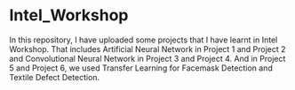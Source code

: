 # Intel_Workshop
In this repository, I have uploaded some projects that I have learnt in Intel Workshop.
That includes Artificial Neural Network in Project 1 and Project 2 and Convolutional Neural Network in Project 3 and Project 4.
And in Project 5 and Project 6, we used Transfer Learning for Facemask Detection and Textile Defect Detection.

